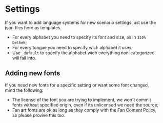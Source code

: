# Settings

If you want to add language systems for new scenario settings just use the json files here as templates.

- For every alphabet you need to specify its font and size, as in `120% Dethek`;
- For every tongue you need to specify wich alphabet it uses;
- Use `_default` to specify the alphabet wich everything non-categorized will fall into.

## Adding new fonts

If you need new fonts for a specific setting or want some font changed, mind the following:

- The license of the font you are trying to implement, we won't commit fonts without specified origin, even if its unlicensed we need the source;
- Fan art fonts are ok as long as they comply with the Fan Content Policy, so please provive this too.